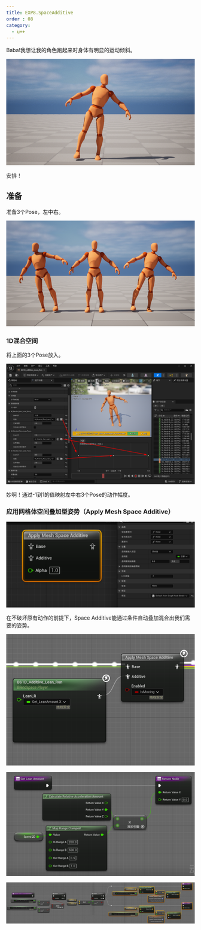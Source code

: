 ```yaml
---
title: EXP8.SpaceAdditive
order : 08
category:
  - u++
---
```


<chatmessage avatar="../../assets/emoji/hh.png" :avatarWidth="40">
Baba!我想让我的角色跑起来时身体有明显的运动倾斜。
</chatmessage>

![](..%2Fassets%2FHighresScreenshot00000.png)

<chatmessage avatar="../../assets/emoji/bqb (2).png" :avatarWidth="40" alignLeft>
安排！
</chatmessage>

## 准备

<chatmessage avatar="../../assets/emoji/bqb (2).png" :avatarWidth="40" alignLeft>
准备3个Pose，左中右。
</chatmessage>

![](..%2Fassets%2Fpose001.png)

### 1D混合空间

<chatmessage avatar="../../assets/emoji/bqb (2).png" :avatarWidth="40" alignLeft>
将上面的3个Pose放入。
</chatmessage>

![](..%2Fassets%2Fpose002.png)

<chatmessage avatar="../../assets/emoji/hh.png" :avatarWidth="40">
妙啊！通过-1到1的值映射左中右3个Pose的动作幅度。
</chatmessage>

### 应用网格体空间叠加型姿势（Apply Mesh Space Additive）

![](..%2Fassets%2Fpose003.png)

<chatmessage avatar="../../assets/emoji/bqb (2).png" :avatarWidth="40" alignLeft>
在不破坏原有动作的前提下，Space Additive能通过条件自动叠加混合出我们需要的姿势。
</chatmessage>

![](..%2Fassets%2Fpose005.png)


![Get Lean Amount](..%2Fassets%2Fpose004.png)

![Calculate Relative Acceleration Amount](..%2Fassets%2Fpose006.jpg)